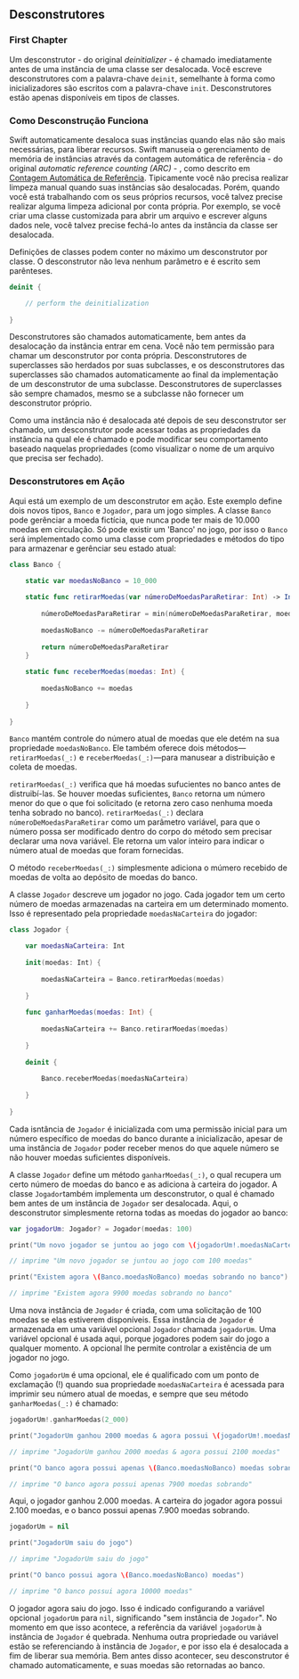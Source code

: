 ## Desconstrutores

### First Chapter

Um desconstrutor - do original *deinitializer* - é chamado imediatamente antes de uma instância de uma classe ser desalocada. Você escreve desconstrutores com a palavra-chave `deinit`, semelhante à forma como inicializadores são escritos com a palavra-chave `init`. Desconstrutores estão apenas disponíveis em tipos de classes.


### Como Desconstrução Funciona

Swift automaticamente desaloca suas instâncias quando elas não são mais necessárias, para liberar recursos. Swift manuseia o gerenciamento de memória de instâncias através da contagem automática de referência - do original *automatic reference counting (ARC)* - , como descrito em [Contagem Automática de Referência](chapter15.md). Tipicamente você não precisa realizar limpeza manual quando suas instâncias são desalocadas. Porém, quando você está trabalhando com os seus próprios recursos, você talvez precise realizar alguma limpeza adicional por conta própria. Por exemplo, se você criar uma classe customizada para abrir um arquivo e escrever alguns dados nele, você talvez precise fechá-lo antes da instância da classe ser desalocada.

Definições de classes podem conter no máximo um desconstrutor por classe. O desconstrutor não leva nenhum parâmetro e é escrito sem parênteses.

```swift
deinit {

    // perform the deinitialization
    
}
```

Desconstrutores são chamados automaticamente, bem antes da desalocação da instância entrar em cena. Você não tem permissão para chamar um desconstrutor por conta própria. Desconstrutores de superclasses são herdados por suas subclasses, e os desconstrutores das superclasses são chamados automaticamente ao final da implementação de um desconstrutor de uma subclasse. Desconstrutores de superclasses são sempre chamados, mesmo se a subclasse não fornecer um desconstrutor próprio.

Como uma instância não é desalocada até depois de seu desconstrutor ser chamado, um desconstrutor pode acessar todas as propriedades da instância na qual ele é chamado e pode modificar seu comportamento baseado naquelas propriedades (como visualizar o nome de um arquivo que precisa ser fechado).

### Desconstrutores em Ação

Aqui está um exemplo de um desconstrutor em ação. Este exemplo define dois novos tipos, `Banco` e `Jogador`, para um jogo simples. A classe `Banco` pode gerênciar a moeda fictícia, que nunca pode ter mais de 10.000 moedas em circulação. Só pode existir um 'Banco' no jogo, por isso o `Banco` será implementado como uma classe com propriedades e métodos do tipo para armazenar e gerênciar seu estado atual:

```swift
class Banco {

    static var moedasNoBanco = 10_000
    
    static func retirarMoedas(var númeroDeMoedasParaRetirar: Int) -> Int {
        
        númeroDeMoedasParaRetirar = min(númeroDeMoedasParaRetirar, moedasNoBanco)
        
        moedasNoBanco -= númeroDeMoedasParaRetirar
        
        return númeroDeMoedasParaRetirar
    }
    
    static func receberMoedas(moedas: Int) {
    
        moedasNoBanco += moedas
        
    }
    
}
```

`Banco` mantém controle do número atual de moedas que ele detém na sua propriedade `moedasNoBanco`. Ele também oferece  dois métodos—`retirarMoedas(_:)` e `receberMoedas(_:)`—para manusear a distribuição e coleta de moedas.

`retirarMoedas(_:)` verifica que há moedas sufucientes no banco antes de distruibí-las. Se houver moedas suficientes, `Banco` retorna um número menor do que o que foi solicitado (e retorna zero caso nenhuma moeda tenha sobrado no banco). `retirarMoedas(_:)` declara `númeroDeMoedasParaRetirar` como um parâmetro variável, para que o número possa ser modificado dentro do corpo do método sem precisar declarar uma nova variável. Ele retorna um valor inteiro para indicar o número atual de moedas que foram fornecidas.

O método `receberMoedas(_:)` simplesmente adiciona o múmero recebido de moedas de volta ao depósito de moedas do banco.

A classe `Jogador` descreve um jogador no jogo. Cada jogador tem um certo número de moedas armazenadas na carteira em um determinado momento. Isso é representado pela propriedade `moedasNaCarteira` do jogador:

```swift
class Jogador {

    var moedasNaCarteira: Int
    
    init(moedas: Int) {
    
        moedasNaCarteira = Banco.retirarMoedas(moedas)
        
    }
    
    func ganharMoedas(moedas: Int) {
    
        moedasNaCarteira += Banco.retirarMoedas(moedas)
        
    }
    
    deinit {
    
        Banco.receberMoedas(moedasNaCarteira)
        
    }
    
}
```

Cada isntância de `Jogador` é inicializada com uma permissão inicial para um número específico de moedas do banco durante a inicializacão, apesar de uma instância de `Jogador` poder receber menos do que aquele número se não houver moedas suficientes disponíveis.

A classe `Jogador` define um método `ganharMoedas(_:)`, o qual recupera um certo número de moedas do banco e as adiciona à carteira do jogador. A classe `Jogador`também implementa um desconstrutor, o qual é chamado bem antes de um instância de `Jogador` ser desalocada. Aqui, o desconstrutor simplesmente retorna todas as moedas do jogador ao banco:

```swift
var jogadorUm: Jogador? = Jogador(moedas: 100)

print("Um novo jogador se juntou ao jogo com \(jogadorUm!.moedasNaCarteira) moedas")

// imprime "Um novo jogador se juntou ao jogo com 100 moedas"

print("Existem agora \(Banco.moedasNoBanco) moedas sobrando no banco")

// imprime "Existem agora 9900 moedas sobrando no banco"

```
Uma nova instância de `Jogador` é criada, com uma solicitação de 100 moedas se elas estiverem disponíveis. Essa instância de `Jogador` é armazenada em uma variável opcional `Jogador` chamada `jogadorUm`. Uma variável opcional é usada aqui, porque jogadores podem sair do jogo a qualquer momento. A opcional lhe permite controlar a existência de um jogador no jogo.

Como `jogadorUm` é uma opcional, ele é qualificado com um ponto de exclamação (!) quando sua propriedade `moedasNaCarteira` é acessada para imprimir seu número atual de moedas, e sempre que seu método `ganharMoedas(_:)` é chamado:

```swift
jogadorUm!.ganharMoedas(2_000)

print("JogadorUm ganhou 2000 moedas & agora possui \(jogadorUm!.moedasNaCarteira) moedas")

// imprime "JogadorUm ganhou 2000 moedas & agora possui 2100 moedas"

print("O banco agora possui apenas \(Banco.moedasNoBanco) moedas sobrando")

// imprime "O banco agora possui apenas 7900 moedas sobrando"
```

Aqui, o jogador ganhou 2.000 moedas. A carteira do jogador agora possui 2.100 moedas, e o banco possui apenas 7.900 moedas sobrando.

```swift
jogadorUm = nil

print("JogadorUm saiu do jogo")

// imprime "JogadorUm saiu do jogo"

print("O banco possui agora \(Banco.moedasNoBanco) moedas")

// imprime "O banco possui agora 10000 moedas"
```

O jogador agora saiu do jogo. Isso é indicado configurando a variável opcional `jogadorUm` para `nil`, significando "sem instância de `Jogador`". No momento em que isso acontece, a referência da variável `jogadorUm` à instância de `Jogador` é quebrada. Nenhuma outra propriedade ou variável estão se referenciando à instância de `Jogador`, e por isso ela é desalocada a fim de liberar sua memória. Bem antes disso acontecer, seu desconstrutor é chamado automaticamente, e suas moedas são retornadas ao banco.
